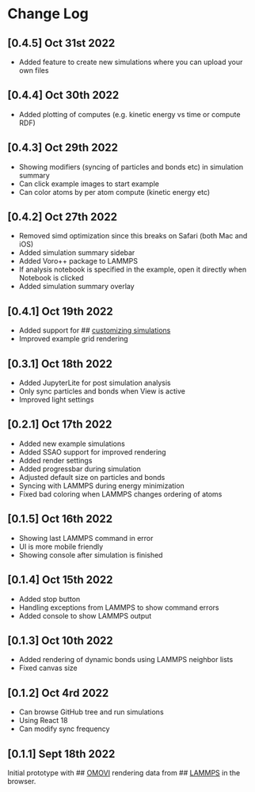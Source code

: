# Change Log

## [0.4.5] Oct 31st 2022
- Added feature to create new simulations where you can upload your own files

## [0.4.4] Oct 30th 2022
- Added plotting of computes (e.g. kinetic energy vs time or compute RDF)

## [0.4.3] Oct 29th 2022
- Showing modifiers (syncing of particles and bonds etc) in simulation summary
- Can click example images to start example
- Can color atoms by per atom compute (kinetic energy etc)

## [0.4.2] Oct 27th 2022
- Removed simd optimization since this breaks on Safari (both Mac and iOS)
- Added simulation summary sidebar
- Added Voro++ package to LAMMPS
- If analysis notebook is specified in the example, open it directly when Notebook is clicked
- Added simulation summary overlay

## [0.4.1] Oct 19th 2022
- Added support for ## [customizing simulations](https://github.com/andeplane/atomify-examples-template)
- Improved example grid rendering

## [0.3.1] Oct 18th 2022
- Added JupyterLite for post simulation analysis
- Only sync particles and bonds when View is active
- Improved light settings

## [0.2.1] Oct 17th 2022
- Added new example simulations
- Added SSAO support for improved rendering
- Added render settings
- Added progressbar during simulation
- Adjusted default size on particles and bonds
- Syncing with LAMMPS during energy minimization
- Fixed bad coloring when LAMMPS changes ordering of atoms

## [0.1.5] Oct 16th 2022
- Showing last LAMMPS command in error 
- UI is more mobile friendly
- Showing console after simulation is finished

## [0.1.4] Oct 15th 2022
- Added stop button
- Handling exceptions from LAMMPS to show command errors
- Added console to show LAMMPS output

## [0.1.3] Oct 10th 2022
- Added rendering of dynamic bonds using LAMMPS neighbor lists
- Fixed canvas size

## [0.1.2] Oct 4rd 2022
- Can browse GitHub tree and run simulations
- Using React 18
- Can modify sync frequency

## [0.1.1] Sept 18th 2022
Initial prototype with ## [OMOVI](https://github.com/andeplane/omovi) rendering data from ## [LAMMPS](https://lammps.org/) in the browser.
